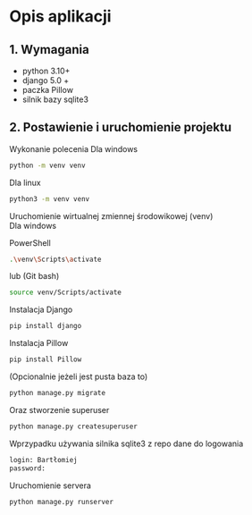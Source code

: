 # Opis aplikacji

## 1. Wymagania

- python 3.10+
- django 5.0 +
- paczka Pillow
- silnik bazy sqlite3

## 2. Postawienie i uruchomienie projektu

Wykonanie polecenia
Dla windows

```sh
python -m venv venv
```

Dla linux

```sh
python3 -m venv venv
```

Uruchomienie wirtualnej zmiennej środowikowej (venv)  
Dla windows

PowerShell

```sh
.\venv\Scripts\activate
```

lub (Git bash)

```sh
source venv/Scripts/activate
```

Instalacja Django

```sh
pip install django
```

Instalacja Pillow

```sh
pip install Pillow
```

(Opcionalnie jeżeli jest pusta baza to)

```sh
python manage.py migrate
```

Oraz stworzenie superuser

```sh
python manage.py createsuperuser
```

Wprzypadku używania silnika sqlite3 z repo dane do logowania

```sh
login: Bartłomiej
password:
```

Uruchomienie servera

```sh
python manage.py runserver
```
